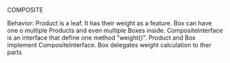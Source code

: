 COMPOSITE

Behavior:
Product is a leaf. It has their weight as a feature. Box can have one o multiple Products and even multiple Boxes inside. 
CompositeInterface is an interface that define one method "weight()". Product and Box implement CompositeInterface. Box delegates weight calculation to ther parts




